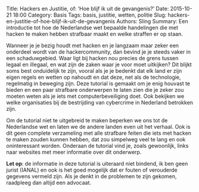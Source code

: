 Title: Hackers en Justitie, of: ‘Hoe blijf ik uit de gevangenis?’
Date: 2015-10-21 18:00
Category: Basis
Tags: basis, justitie, wetten, politie
Slug: hackers-en-justitie-of-hoe-blijf-ik-uit-de-gevangenis
Authors: Sling
Summary: Een introductie tot hoe de Nederlandse wet bepaalde handelingen die met hacken te maken hebben strafbaar maakt en welke straffen er op staan.

Wanneer je je bezig houdt met hacken en je langzaam maar zeker een onderdeel wordt van de hackercommunity, dan bevind je je steeds vaker in een schaduwgebied. Waar ligt bij hacken nou precies de grens tussen legaal en illegaal, en wat zijn de zaken waar je voor moet uitkijken? Dit blijkt soms best onduidelijk te zijn, vooral als je je bedenkt dat elk land er zijn eigen regels en wetten op nahoudt en dat deze, net als de technologie, regelmatig in beweging zijn. Deze tutorial is gemaakt om je enig houvast te bieden en een paar strafbare onderwerpen te laten zien die je zeker zou moeten weten als je iets met computerbeveiliging doet. Ook bekijken we welke organisaties bij de bestrijding van cybercrime in Nederland betrokken zijn.

Om de tutorial niet te uitgebreid te maken beperken we ons tot de Nederlandse wet en laten we de andere landen even uit het verhaal. Ook is dit geen complete verzameling met alle strafbare feiten die iets met hacken te maken zouden kunnen hebben, dat zou simpelweg veel te lang en ook oninteressant worden. Onderaan de tutorial vind je, zoals gewoonlijk, links naar websites met meer informatie over dit onderwerp.

**Let op**: de informatie in deze tutorial is uiteraard niet bindend, ik ben geen jurist (IANAL) en ook is het goed mogelijk dat er fouten of verouderde gegevens vermeld zijn. Als je denkt in de problemen te zijn gekomen, raadpleeg dan altijd een advocaat.



